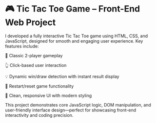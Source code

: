# 🎮 Tic Tac Toe Game – Front-End Web Project

I developed a fully interactive Tic Tac Toe game using HTML, CSS, and JavaScript, designed for smooth and engaging user experience. Key features include:

🎲 Classic 2-player gameplay

👆 Click-based user interaction

💡 Dynamic win/draw detection with instant result display

🔄 Restart/reset game functionality

🎨 Clean, responsive UI with modern styling

This project demonstrates core JavaScript logic, DOM manipulation, and user-friendly interface design—perfect for showcasing front-end interactivity and coding precision.
